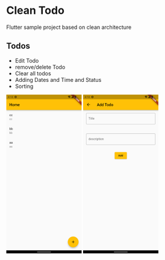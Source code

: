 # Clean Todo

Flutter sample project based on clean architecture

## Todos

 - Edit Todo 
 - remove/delete Todo
 - Clear all todos
 - Adding Dates and Time and Status
 - Sorting


<img src="./screenshots/Screenshot_1689945497.png" alt="Home screen" width="200"/>
<img src="./screenshots/Screenshot_1689945500.png" alt="Add todo screen" width="200"/>





